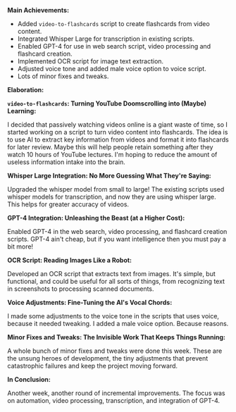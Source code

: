 **Main Achievements:**

*   Added `video-to-flashcards` script to create flashcards from video content.
*   Integrated Whisper Large for transcription in existing scripts.
*   Enabled GPT-4 for use in web search script, video processing and flashcard creation.
*   Implemented OCR script for image text extraction.
*   Adjusted voice tone and added male voice option to voice script.
*   Lots of minor fixes and tweaks.

**Elaboration:**

**`video-to-flashcards`: Turning YouTube Doomscrolling into (Maybe) Learning:**

I decided that passively watching videos online is a giant waste of time, so I started working on a script to turn video content into flashcards. The idea is to use AI to extract key information from videos and format it into flashcards for later review. Maybe this will help people retain something after they watch 10 hours of YouTube lectures. I'm hoping to reduce the amount of useless information intake into the brain.

**Whisper Large Integration: No More Guessing What They're Saying:**

Upgraded the whisper model from small to large! The existing scripts used whisper models for transcription, and now they are using whisper large. This helps for greater accuracy of videos.

**GPT-4 Integration: Unleashing the Beast (at a Higher Cost):**

Enabled GPT-4 in the web search, video processing, and flashcard creation scripts. GPT-4 ain't cheap, but if you want intelligence then you must pay a bit more!

**OCR Script: Reading Images Like a Robot:**

Developed an OCR script that extracts text from images. It's simple, but functional, and could be useful for all sorts of things, from recognizing text in screenshots to processing scanned documents.

**Voice Adjustments: Fine-Tuning the AI's Vocal Chords:**

I made some adjustments to the voice tone in the scripts that uses voice, because it needed tweaking. I added a male voice option. Because reasons.

**Minor Fixes and Tweaks: The Invisible Work That Keeps Things Running:**

A whole bunch of minor fixes and tweaks were done this week. These are the unsung heroes of development, the tiny adjustments that prevent catastrophic failures and keep the project moving forward.

**In Conclusion:**

Another week, another round of incremental improvements. The focus was on automation, video processing, transcription, and integration of GPT-4.
